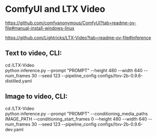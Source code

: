 
# ComfyUI and LTX Video

https://github.com/comfyanonymous/ComfyUI?tab=readme-ov-file#manual-install-windows-linux

https://github.com/Lightricks/LTX-Video?tab=readme-ov-file#inference


## Text to video, CLI:
cd /LTX-Video  
python inference.py --prompt "PROMPT" --height 480 --width 640 --num_frames 30 --seed 123 --pipeline_config configs/ltxv-2b-0.9.6-distilled.yaml  


## Image to video, CLI:
cd /LTX-Video  
python inference.py --prompt "PROMPT" --conditioning_media_paths IMAGE_PATH --conditioning_start_frames 0 --height 480 --width 640 --num_frames 30 --seed 123 --pipeline_config configs/ltxv-2b-0.9.6-dev.yaml  
